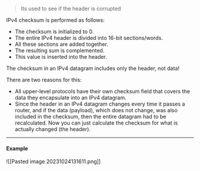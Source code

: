 >Its used to see if the header is corrupted

IPv4 checksum is performed as follows:
* The checksum is initialized to 0.
* The entire IPv4 header is divided into 16-bit sections/words.
* All these sections are added together.
* The resulting sum is complemented.
* This value is inserted into the header.

The checksum in an IPv4 datagram includes only the header, not data!

There are two reasons for this:
* All upper-level protocols have their own checksum field that covers the data they encapsulate into an IPv4 datagram.
* Since the header in an IPv4 datagram changes every time it passes a router, and if the data (payload), which does not change, was also included in the checksum, then the entire datagram had to be recalculated. Now you can just calculate the checksum for what is actually changed (the header).

***
#### Example
![[Pasted image 20231024131611.png]]
